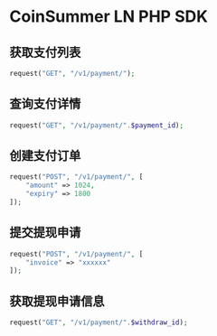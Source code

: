 # CoinSummer LN PHP SDK

## 获取支付列表

```php
request("GET", "/v1/payment/");
```

## 查询支付详情

```php
request("GET", "/v1/payment/".$payment_id);
```

## 创建支付订单

```php
request("POST", "/v1/payment/", [
    "amount" => 1024,
    "expiry" => 1800
]);
```

## 提交提现申请

```php
request("POST", "/v1/payment/", [
    "invoice" => "xxxxxx"
]);
```

## 获取提现申请信息

```php
request("GET", "/v1/payment/".$withdraw_id);
```
